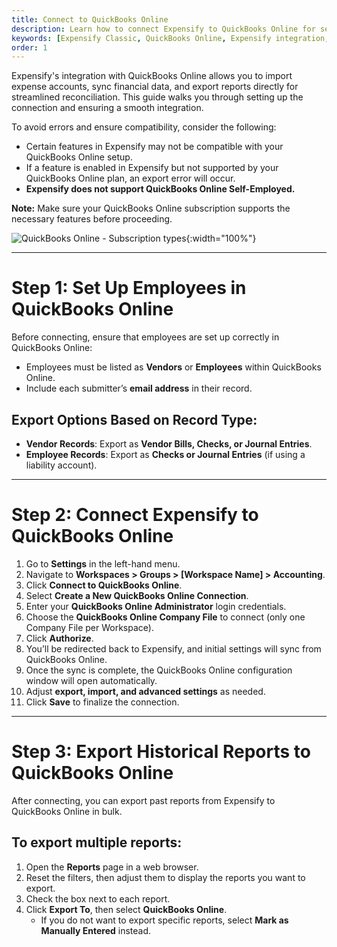 ```yaml
---
title: Connect to QuickBooks Online
description: Learn how to connect Expensify to QuickBooks Online for seamless expense tracking and reporting.
keywords: [Expensify Classic, QuickBooks Online, Expensify integration, expense management, accounting, export reports]
order: 1
---
```

<div id="expensify-classic" markdown="1">

Expensify's integration with QuickBooks Online allows you to import expense accounts, sync financial data, and export reports directly for streamlined reconciliation. This guide walks you through setting up the connection and ensuring a smooth integration.

To avoid errors and ensure compatibility, consider the following:
- Certain features in Expensify may not be compatible with your QuickBooks Online setup.
- If a feature is enabled in Expensify but not supported by your QuickBooks Online plan, an export error will occur.
- **Expensify does not support QuickBooks Online Self-Employed.**

**Note:** Make sure your QuickBooks Online subscription supports the necessary features before proceeding.

![QuickBooks Online - Subscription types]({{site.url}}/assets/images/QBO1.png){:width="100%"}

---

# Step 1: Set Up Employees in QuickBooks Online

Before connecting, ensure that employees are set up correctly in QuickBooks Online:
- Employees must be listed as **Vendors** or **Employees** within QuickBooks Online.
- Include each submitter’s **email address** in their record.

## Export Options Based on Record Type:
- **Vendor Records**: Export as **Vendor Bills, Checks, or Journal Entries**.
- **Employee Records**: Export as **Checks or Journal Entries** (if using a liability account).

---

# Step 2: Connect Expensify to QuickBooks Online

1. Go to **Settings** in the left-hand menu.
2. Navigate to **Workspaces > Groups > [Workspace Name] > Accounting**.
3. Click **Connect to QuickBooks Online**.
4. Select **Create a New QuickBooks Online Connection**.
5. Enter your **QuickBooks Online Administrator** login credentials.
6. Choose the **QuickBooks Online Company File** to connect (only one Company File per Workspace).
7. Click **Authorize**.
8. You’ll be redirected back to Expensify, and initial settings will sync from QuickBooks Online.
9. Once the sync is complete, the QuickBooks Online configuration window will open automatically.
10. Adjust **export, import, and advanced settings** as needed.
11. Click **Save** to finalize the connection.

---

# Step 3: Export Historical Reports to QuickBooks Online

After connecting, you can export past reports from Expensify to QuickBooks Online in bulk.

## To export multiple reports:
1. Open the **Reports** page in a web browser.
2. Reset the filters, then adjust them to display the reports you want to export.
3. Check the box next to each report.
4. Click **Export To**, then select **QuickBooks Online**.
    - If you do not want to export specific reports, select **Mark as Manually Entered** instead.

</div>
